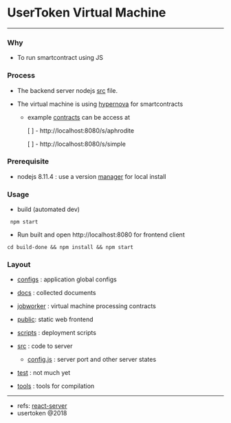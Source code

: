 # UserToken Virtual Machine

---

### Why

* To run smartcontract using JS

### Process

* The backend server nodejs [src](./src/server.js) file.

* The virtual machine is using [hypernova](https://github.com/airbnb/hypernova) for smartcontracts

  * example [contracts](./jobworker) can be access at

    [ ] - http://localhost:8080/s/aphrodite

    [ ] - http://localhost:8080/s/simple

### Prerequisite

* nodejs 8.11.4 : use a version [manager](https://github.com/jasongin/nvs) for local install

### Usage

* build (automated dev)

```
 npm start
```

* Run built and open http://localhost:8080 for frontend client

```
cd build-done && npm install && npm start
```

### Layout

* [configs](./configs) : application global configs

* [docs](./docs) : collected documents

* [jobworker](./jobworker/minerjobs-dev) : virtual machine processing contracts

* [public](./public): static web frontend

* [scripts](./scripts) : deployment scripts

* [src](./src) : code to server

  * [config.js](./src/config.js) : server port and other server states

* [test](./test) : not much yet

* [tools](./tools) : tools for compilation

---

* refs: [react-server](README-orig.md)
* usertoken @2018
